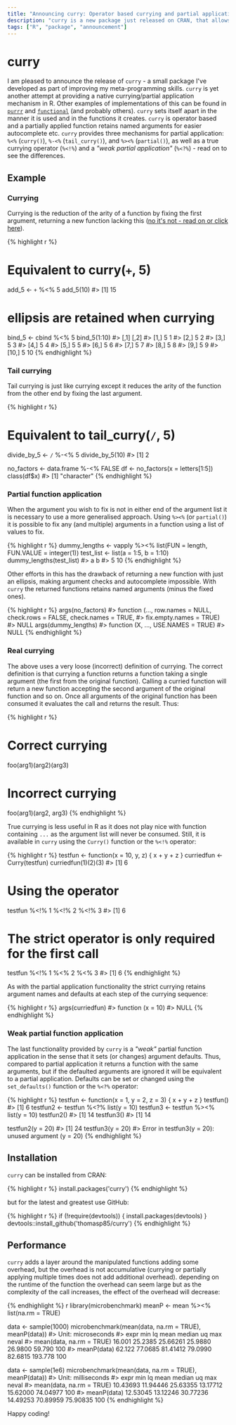 ```yaml
---
title: "Announcing curry: Operator based currying and partial application"
description: "curry is a new package just released on CRAN, that allows you to perform currying and partial application of functions using a range of operators."
tags: ["R", "package", "announcement"]
---
```


curry
=====

I am pleased to announce the release of `curry` - a small package I've developed as part of improving my meta-programming skills. `curry` is yet another attempt at providing a native currying/partial application mechanism in R. Other examples of implementations of this can be found in [`purrr`](https://CRAN.R-project.org/package=purrr) and [`functional`](https://CRAN.R-project.org/package=functional) (and probably others). `curry` sets itself apart in the manner it is used and in the functions it creates. `curry` is operator based and a partially applied function retains named arguments for easier autocomplete etc. `curry` provides three mechanisms for partial application: `%<%` (`curry()`), `%-<%` (`tail_curry()`), and `%><%` (`partial()`), as well as a true currying operator (`%<!%`) and a *"weak partial application"* (`%<?%`) - read on to see the differences.

Example
-------

### Currying

Currying is the reduction of the arity of a function by fixing the first argument, returning a new function lacking this ([no it's not - read on or click here](#real-currying)).

{% highlight r %}
# Equivalent to curry(`+`, 5)
add_5 <- `+` %<% 5
add_5(10)
#> [1] 15

# ellipsis are retained when currying
bind_5 <- cbind %<% 5
bind_5(1:10)
#>       [,1] [,2]
#>  [1,]    5    1
#>  [2,]    5    2
#>  [3,]    5    3
#>  [4,]    5    4
#>  [5,]    5    5
#>  [6,]    5    6
#>  [7,]    5    7
#>  [8,]    5    8
#>  [9,]    5    9
#> [10,]    5   10
{% endhighlight %} 

### Tail currying

Tail currying is just like currying except it reduces the arity of the function from the other end by fixing the last argument.

{% highlight r %}
# Equivalent to tail_curry(`/`, 5)
divide_by_5 <- `/` %-<% 5
divide_by_5(10)
#> [1] 2

no_factors <- data.frame %-<% FALSE
df <- no_factors(x = letters[1:5])
class(df$x)
#> [1] "character"
{% endhighlight %} 

### Partial function application

When the argument you wish to fix is not in either end of the argument list it is necessary to use a more generalised approach. Using `%><%` (or `partial()`) it is possible to fix any (and multiple) arguments in a function using a list of values to fix.

{% highlight r %}
dummy_lengths <- vapply %><% list(FUN = length, FUN.VALUE = integer(1))
test_list <- list(a = 1:5, b = 1:10)
dummy_lengths(test_list)
#>  a  b 
#>  5 10
{% endhighlight %} 

Other efforts in this has the drawback of returning a new function with just an ellipsis, making argument checks and autocomplete impossible. With `curry` the returned functions retains named arguments (minus the fixed ones).

{% highlight r %}
args(no_factors)
#> function (..., row.names = NULL, check.rows = FALSE, check.names = TRUE, 
#>     fix.empty.names = TRUE) 
#> NULL
args(dummy_lengths)
#> function (X, ..., USE.NAMES = TRUE) 
#> NULL
{% endhighlight %} 

### Real currying

The above uses a very loose (incorrect) definition of currying. The correct definition is that currying a function returns a function taking a single argument (the first from the original function). Calling a curried function will return a new function accepting the second argument of the original function and so on. Once all arguments of the original function has been consumed it evaluates the call and returns the result. Thus:

{% highlight r %}
# Correct currying
foo(arg1)(arg2)(arg3)

# Incorrect currying
foo(arg1)(arg2, arg3)
{% endhighlight %} 

True currying is less useful in R as it does not play nice with function containing `...` as the argument list will never be consumed. Still, it is available in `curry` using the `Curry()` function or the `%<!%` operator:

{% highlight r %}
testfun <- function(x = 10, y, z) {
  x + y + z
}
curriedfun <- Curry(testfun)
curriedfun(1)(2)(3)
#> [1] 6

# Using the operator
testfun %<!% 1 %<!% 2 %<!% 3
#> [1] 6

# The strict operator is only required for the first call
testfun %<!% 1 %<% 2 %<% 3
#> [1] 6
{% endhighlight %} 

As with the partial application functionality the strict currying retains argument names and defaults at each step of the currying sequence:

{% highlight r %}
args(curriedfun)
#> function (x = 10) 
#> NULL
{% endhighlight %} 

### Weak partial function application

The last functionality provided by `curry` is a *"weak"* partial function application in the sense that it sets (or changes) argument defaults. Thus, compared to partial application it returns a function with the same arguments, but if the defaulted arguments are ignored it will be equivalent to a partial application. Defaults can be set or changed using the `set_defaults()` function or the `%<?%` operator:

{% highlight r %}
testfun <- function(x = 1, y = 2, z = 3) {
  x + y + z
}
testfun()
#> [1] 6
testfun2 <- testfun %<?% list(y = 10)
testfun3 <- testfun %><% list(y = 10)
testfun2()
#> [1] 14
testfun3()
#> [1] 14

testfun2(y = 20)
#> [1] 24
testfun3(y = 20)
#> Error in testfun3(y = 20): unused argument (y = 20)
{% endhighlight %} 

Installation
------------

`curry` can be installed from CRAN:

{% highlight r %}
install.packages('curry')
{% endhighlight %} 

but for the latest and greatest use GitHub:

{% highlight r %}
if (!require(devtools)) {
    install.packages(devtools)
}
devtools::install_github('thomasp85/curry')
{% endhighlight %} 

Performance
-----------

`curry` adds a layer around the manipulated functions adding some overhead, but the overhead is not accumulative (currying or partially applying multiple times does not add additional overhead). depending on the runtime of the function the overhead can seem large but as the complexity of the call increases, the effect of the overhead will decrease:

{% endhighlight %}  r
library(microbenchmark)
meanP <- mean %><% list(na.rm = TRUE)

data <-  sample(1000)
microbenchmark(mean(data, na.rm = TRUE), meanP(data))
#> Unit: microseconds
#>                      expr    min      lq     mean  median      uq     max neval
#>  mean(data, na.rm = TRUE) 16.001 25.2385 25.66261 25.9880 26.9800  59.790   100
#>               meanP(data) 62.122 77.0685 81.41412 79.0990 82.6815 193.778   100

data <- sample(1e6)
microbenchmark(mean(data, na.rm = TRUE), meanP(data))
#> Unit: milliseconds
#>                      expr      min       lq     mean   median       uq      max neval
#>  mean(data, na.rm = TRUE) 10.43693 11.94446 25.63355 13.17712 15.62000 74.04977   100
#>               meanP(data) 12.53045 13.12246 30.77236 14.49253 70.89959 75.90835   100
{% endhighlight %} 

Happy coding!
